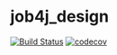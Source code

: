 # job4j_design

[![Build Status](https://travis-ci.com/divergenny/job4j_design.svg?branch=main)](https://travis-ci.com/divergenny/job4j_design)
[![codecov](https://codecov.io/gh/divergenny/job4j_design/branch/master/graph/badge.svg?token=253IYTJF3L)](https://codecov.io/gh/divergenny/job4j_design)
